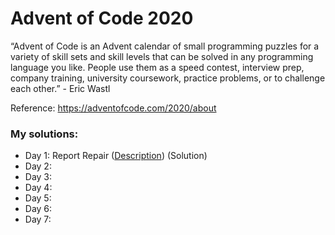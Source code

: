 Advent of Code 2020
================

“Advent of Code is an Advent calendar of small programming puzzles for a
variety of skill sets and skill levels that can be solved in any
programming language you like. People use them as a speed contest,
interview prep, company training, university coursework, practice
problems, or to challenge each other.” - Eric Wastl

Reference: <https://adventofcode.com/2020/about>

### My solutions:

  - Day 1: Report Repair ([Description](day-1/README-D1.md)) (Solution)
  - Day 2:
  - Day 3:
  - Day 4:
  - Day 5:
  - Day 6:
  - Day 7:

